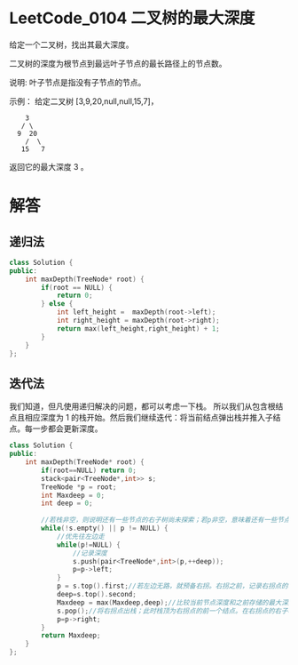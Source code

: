 
# LeetCode_0104 二叉树的最大深度

给定一个二叉树，找出其最大深度。

二叉树的深度为根节点到最远叶子节点的最长路径上的节点数。

说明: 叶子节点是指没有子节点的节点。

示例：
给定二叉树 [3,9,20,null,null,15,7]，
```
    3
   / \
  9  20
    /  \
   15   7
```
返回它的最大深度 3 。

# 解答

## 递归法
```C++
class Solution {
public:
    int maxDepth(TreeNode* root) {
        if(root == NULL) {
            return 0;
        } else {
            int left_height =  maxDepth(root->left);
            int right_height = maxDepth(root->right);
            return max(left_height,right_height) + 1;
        }
    }
};

```

## 迭代法
我们知道，但凡使用递归解决的问题，都可以考虑一下栈。
所以我们从包含根结点且相应深度为 1 的栈开始。然后我们继续迭代：将当前结点弹出栈并推入子结点。每一步都会更新深度。
```C++
class Solution {
public:
    int maxDepth(TreeNode* root) {
        if(root==NULL) return 0;
        stack<pair<TreeNode*,int>> s;
        TreeNode *p = root;
        int Maxdeep = 0;
        int deep = 0;
        
        //若栈非空，则说明还有一些节点的右子树尚未探索；若p非空，意味着还有一些节点的左子树尚未探索
        while(!s.empty() || p != NULL) {
            //优先往左边走
            while(p!=NULL) {
                //记录深度
                s.push(pair<TreeNode*,int>(p,++deep));
                p=p->left;
            }
            p = s.top().first;//若左边无路，就预备右拐。右拐之前，记录右拐点的基本信息
            deep=s.top().second;
            Maxdeep = max(Maxdeep,deep);//比较当前节点深度和之前存储的最大深度
            s.pop();//将右拐点出栈；此时栈顶为右拐点的前一个结点。在右拐点的右子树全被遍历完后，会预备在这个节点右拐
            p=p->right;
        }
        return Maxdeep;
    }
};
```